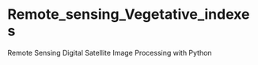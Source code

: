 # Remote_sensing_Vegetative_indexes

 Remote Sensing
    Digital Satellite Image Processing with Python
